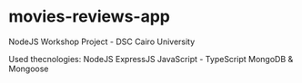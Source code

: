 # movies-reviews-app
NodeJS Workshop Project - DSC Cairo University


Used thecnologies:
NodeJS
ExpressJS
JavaScript - TypeScript
MongoDB & Mongoose
